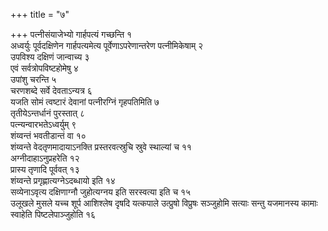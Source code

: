 +++
title = "७"

+++
पत्नीसंयाजेभ्यो गार्हपत्यं गच्छन्ति १  
अध्वर्युः पूर्वदक्षिणेन गार्हपत्यमेत्य पूर्वेणाऽपरेणान्तरेण पत्नीमिकेषाम् २  
 उपविश्य दक्षिणं जान्वाच्य ३  
एवं सर्वत्रोपविष्टहोमेषु ४  
उपांशु चरन्ति ५  
 चरणशब्दे सर्वे देवताऽन्यत्र ६  
यजति सोमं त्वष्टारं देवानां पत्नीरग्निं गृहपतिमिति ७  
तृतीयेऽन्तर्धानं पुरस्तात् ८  
पत्न्यन्वारभतेऽध्वर्युम् ९  
शंय्वन्तं भवतीडान्तं वा १०  
शंय्वन्ते वेदतृणमादायाऽनक्ति प्रस्तरवत्स्रुचि स्रुवे स्थाल्यां च ११  
अग्नीदाहाऽनुप्रहरेति १२  
प्रास्य तृणादि पूर्ववत् १३  
शंय्वन्ते प्रगृह्णात्यग्नेऽदब्धायो इति १४  
सव्येनाऽवृत्य दक्षिणाग्नौ जुहोत्यग्नय इति सरस्वत्या इति च १५  
उलूखले मुसले यच्च शूर्प आशिश्लेष दृषदि यत्कपाले उत्प्रुषो विप्रुषः सञ्जुहोमि सत्याः सन्तु यजमानस्य कामाः स्वाहेति पिष्टलेपाञ्जुहोति १६  
